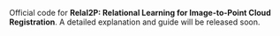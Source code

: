 Official code for **RelaI2P: Relational Learning for Image-to-Point Cloud Registration**. A detailed explanation and guide will be released soon.
